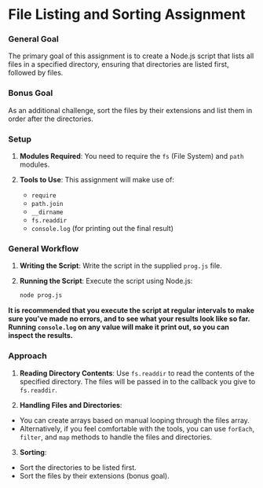 # File Listing and Sorting Assignment

### General Goal

The primary goal of this assignment is to create a Node.js script that lists all files in a specified directory, ensuring that directories are listed first, followed by files.

### Bonus Goal

As an additional challenge, sort the files by their extensions and list them in order after the directories.

### Setup

1. **Modules Required**: You need to require the `fs` (File System) and `path` modules.

2. **Tools to Use**: This assignment will make use of:
    - `require`
    - `path.join`
    - `__dirname`
    - `fs.readdir`
    - `console.log` (for printing out the final result)

### General Workflow

1. **Writing the Script**: Write the script in the supplied `prog.js` file.

2. **Running the Script**: Execute the script using Node.js:
   ```sh
   node prog.js

**It is recommended that you execute the script at regular intervals to make sure you've made no errors, and to see what your results look like so far. Running `console.log` on any value will make it print out, so you can inspect the results.**

### Approach

1. **Reading Directory Contents**: Use `fs.readdir` to read the contents of the specified directory. The files will be passed in to the callback you give to `fs.readdir`.

2. **Handling Files and Directories**:

- You can create arrays based on manual looping through the files array.
-  Alternatively, if you feel comfortable with the tools, you can use `forEach`, `filter`, and `map` methods to handle the files and directories.

3. **Sorting**:

- Sort the directories to be listed first.
- Sort the files by their extensions (bonus goal).